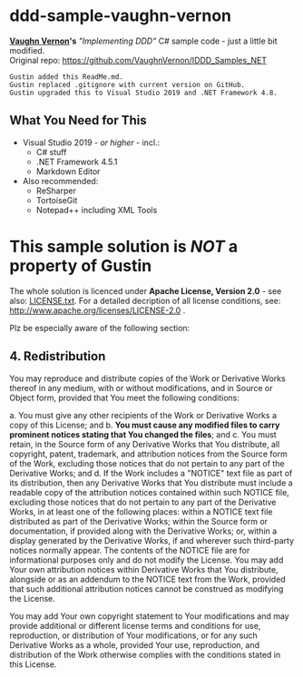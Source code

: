 # ddd-sample-vaughn-vernon
**[Vaughn Vernon](https://github.com/VaughnVernon)'s** *"Implementing DDD"* C# sample code - just a little bit modified. <br />
Original repo: https://github.com/VaughnVernon/IDDD_Samples_NET
```
Gustin added this ReadMe.md.
Gustin replaced .gitignore with current version on GitHub.
Gustin upgraded this to Visual Studio 2019 and .NET Framework 4.8.
```
## What You Need for This
 + Visual Studio 2019 - *or higher* - incl.:
    + C# stuff
    + .NET Framework 4.5.1
    + Markdown Editor
 + Also recommended:
    + ReSharper
    + TortoiseGit
    + Notepad++ including XML Tools

# This sample solution is *NOT* a property of Gustin
The whole solution is licenced under **Apache License, Version 2.0** - see also: [LICENSE.txt](LICENSE.txt).
For a detailed decription of all license conditions, see: http://www.apache.org/licenses/LICENSE-2.0 .

Plz be especially aware of the following section:

## 4. Redistribution
You may reproduce and distribute copies of the Work or Derivative Works thereof in any medium, with or without modifications, and in Source or Object form, provided that You meet the following conditions:

 a. You must give any other recipients of the Work or Derivative Works a copy of this License; and
 b. **You must cause any modified files to carry prominent notices stating that You changed the files**; and
 c. You must retain, in the Source form of any Derivative Works that You distribute, all copyright, patent, trademark, and attribution notices from the Source form of the Work, excluding those notices that do not pertain to any part of the Derivative Works; and
 d. If the Work includes a "NOTICE" text file as part of its distribution, then any Derivative Works that You distribute must include a readable copy of the attribution notices contained within such NOTICE file, excluding those notices that do not pertain to any part of the Derivative Works, in at least one of the following places: within a NOTICE text file distributed as part of the Derivative Works; within the Source form or documentation, if provided along with the Derivative Works; or, within a display generated by the Derivative Works, if and wherever such third-party notices normally appear. The contents of the NOTICE file are for informational purposes only and do not modify the License. You may add Your own attribution notices within Derivative Works that You distribute, alongside or as an addendum to the NOTICE text from the Work, provided that such additional attribution notices cannot be construed as modifying the License. 

You may add Your own copyright statement to Your modifications and may provide additional or different license terms and conditions for use, reproduction, or distribution of Your modifications, or for any such Derivative Works as a whole, provided Your use, reproduction, and distribution of the Work otherwise complies with the conditions stated in this License.
